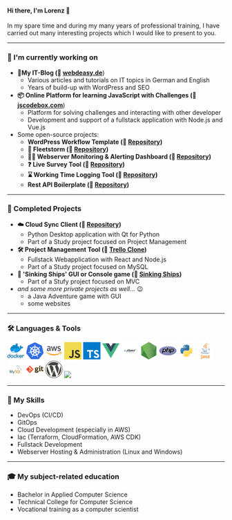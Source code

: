 #### Hi there, I'm Lorenz 👋

In my spare time and during my many years of professional training, I have carried out many interesting projects which I would like to present to you.

---

### 🌱 I'm currently working on
- **📖My IT-Blog (🔗 [webdeasy.de](https://webdeasy.de)**)
  - Various articles and tutorials on IT topics in German and English
  - Years of build-up with WordPress and SEO
- **📦 Online Platform for learning JavaScript with Challenges (🔗 [jscodebox.com](https://jscodebox.com)**)
  - Platform for solving challenges and interacting with other developer
  - Development and support of a fullstack application with Node.js and Vue.js
- Some open-source projects:
  - **WordPress Workflow Template (🔗 [Repository](https://github.com/lorenzhohmann/wp-workflow-template))**
  - **🚢 Fleetstorm (🔗 [Repository](https://github.com/lorenzhohmann/fleetstorm))** 
  - **👨‍💻 Webserver Monitoring & Alerting Dashboard (🔗 [Repository](https://github.com/lorenzhohmann/webserver-dashboard))** 
  - **❓ Live Survey Tool (🔗 [Repository](https://github.com/lorenzhohmann/folley))**
  - **⌛ Working Time Logging Tool (🔗 [Repository](https://github.com/lorenzhohmann/timecollector))**
  - **Rest API Boilerplate (🔗 [Repository](https://github.com/lorenzhohmann/rest-boilerplate))**

---

### 🎯 Completed Projects
- **☁️ Cloud Sync Client (🔗 [Repository](https://github.com/Thunderklaud/thunder-client))**
  - Python Desktop application with Qt for Python
  - Part of a Study project focused on Project Management
- **🛠️ Project Management Tool (🔗 [Trello Clone](https://trello.jonathanschlitt.de/login))**
  - Fullstack Webapplication with React and Node.js
  - Part of a Study project focused on MySQL
- **🚢 'Sinking Ships' GUI or Console game (🔗 [Sinking Ships](https://github.com/lorenzhohmann/sinking-ships-mvc))**
  - Part of a Stufy project focused on MVC
- *and some more private projects as well...* 😉
  - a Java Adventure game with GUI
  - some websites

---

### 🛠️ Languages & Tools
<code title="Docker"><img height="40" src="https://raw.githubusercontent.com/github/explore/80688e429a7d4ef2fca1e82350fe8e3517d3494d/topics/docker/docker.png"></code>
<code title="Kubernetes"><img height="40" src="https://raw.githubusercontent.com/github/explore/80688e429a7d4ef2fca1e82350fe8e3517d3494d/topics/kubernetes/kubernetes.png"></code>
<code title="Amazon Web Services (AWS)"><img height="40" src="https://raw.githubusercontent.com/github/explore/80688e429a7d4ef2fca1e82350fe8e3517d3494d/topics/aws/aws.png"></code>
<code title="JavaScript"><img height="40" src="https://raw.githubusercontent.com/github/explore/80688e429a7d4ef2fca1e82350fe8e3517d3494d/topics/javascript/javascript.png"></code>
<code title="TypeScript"><img height="40" src="https://raw.githubusercontent.com/github/explore/80688e429a7d4ef2fca1e82350fe8e3517d3494d/topics/typescript/typescript.png"></code>
<code title="Vue.js"><img height="40" src="https://raw.githubusercontent.com/github/explore/80688e429a7d4ef2fca1e82350fe8e3517d3494d/topics/vue/vue.png"></code>
<code title="jQuery"><img height="40" src="https://raw.githubusercontent.com/github/explore/80688e429a7d4ef2fca1e82350fe8e3517d3494d/topics/jquery/jquery.png"></code>
<code title="Node.js"><img height="40" src="https://raw.githubusercontent.com/github/explore/80688e429a7d4ef2fca1e82350fe8e3517d3494d/topics/nodejs/nodejs.png"></code>
<code title="Node.js"><img height="40" src="https://raw.githubusercontent.com/github/explore/80688e429a7d4ef2fca1e82350fe8e3517d3494d/topics/php/php.png"></code>
<code title="Python"><img height="40" src="https://raw.githubusercontent.com/github/explore/80688e429a7d4ef2fca1e82350fe8e3517d3494d/topics/python/python.png"></code>
<code title="Node.js"><img height="40" src="https://raw.githubusercontent.com/github/explore/80688e429a7d4ef2fca1e82350fe8e3517d3494d/topics/java/java.png"></code>
<code title="MySQL"><img height="40" src="https://raw.githubusercontent.com/github/explore/80688e429a7d4ef2fca1e82350fe8e3517d3494d/topics/mysql/mysql.png"></code>
<code title="Git"><img height="40" src="https://raw.githubusercontent.com/github/explore/80688e429a7d4ef2fca1e82350fe8e3517d3494d/topics/git/git.png"></code>
<code title="WordPress"><img height="40" src="https://raw.githubusercontent.com/github/explore/80688e429a7d4ef2fca1e82350fe8e3517d3494d/topics/wordpress/wordpress.png"></code>
<code title="Plesk"><img height="40" src="https://upload.wikimedia.org/wikipedia/commons/thumb/8/80/Logo_Plesk.svg/2048px-Logo_Plesk.svg.png"></code>

---

### 💪 My Skills
- DevOps (CI/CD)
- GitOps
- Cloud Development (especially in AWS)
- Iac (Terraform, CloudFormation, AWS CDK)
- Fullstack Development
- Webserver Hosting & Administration (Linux and Windows)

---

### 🎓 My subject-related education
- Bachelor in Applied Computer Science
- Technical College for Computer Science
- Vocational training as a computer scientist
